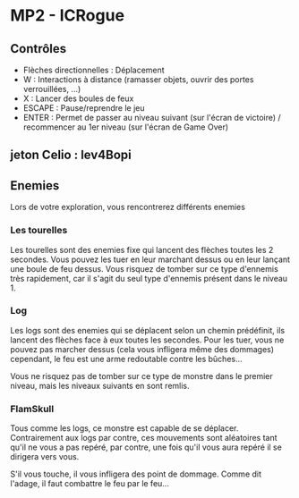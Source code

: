 # MP2 - ICRogue
## Contrôles
- Flèches directionnelles : Déplacement
- W : Interactions à distance (ramasser objets, ouvrir des portes verrouillées, ...)
- X : Lancer des boules de feux
- ESCAPE : Pause/reprendre le jeu
- ENTER : Permet de passer au niveau suivant (sur l'écran de victoire) / recommencer au 1er niveau (sur l'écran de Game Over)


jeton Celio : lev4Bopi 
---

## Enemies
Lors de votre exploration, vous rencontrerez différents enemies

### Les tourelles
Les tourelles sont des enemies fixe qui lancent des flèches toutes les 2 secondes. Vous pouvez les tuer en leur marchant dessus ou en leur lançant une boule de feu dessus.
Vous risquez de tomber sur ce type d'ennemis très rapidement, car il s'agit du seul type d'ennemis présent dans le niveau 1.

### Log
Les logs sont des enemies qui se déplacent selon un chemin prédéfinit, ils lancent des flèches face à eux toutes les secondes. Pour les tuer, vous ne pouvez pas marcher dessus (cela vous infligera même des dommages) cependant, le feu est une arme redoutable contre les bûches...

Vous ne risquez pas de tomber sur ce type de monstre dans le premier niveau, mais les niveaux suivants en sont remlis.

### FlamSkull
Tous comme les logs, ce monstre est capable de se déplacer. Contrairement aux logs par contre, ces mouvements sont aléatoires tant qu'il ne vous a pas repéré, par contre, une fois qu'il vous aura repéré il se dirigera vers vous. 

S'il vous touche, il vous infligera des point de dommage. Comme dit l'adage, il faut combattre le feu par le feu...
